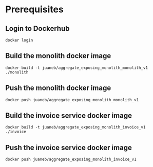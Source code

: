 # Prerequisites

## Login to Dockerhub
```
docker login
```


## Build the monolith docker image

```
docker build -t juaneb/aggregate_exposing_monolith_monolith_v1 ./monolith
```
## Push the monolith docker image

```
docker push juaneb/aggregate_exposing_monolith_monolith_v1
```


## Build the invoice service docker image
```
docker build -t juaneb/aggregate_exposing_monolith_invoice_v1 ./invoice
```


## Push the invoice service docker image

```
docker push juaneb/aggregate_exposing_monolith_invoice_v1
```


